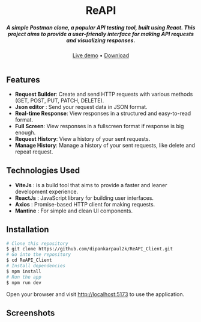 <h1 align="center">
<a>ReAPI</a>
</h1>

<h5 align="center">A simple Postman clone, a popular API testing tool, built using React. This project aims to provide a user-friendly interface for making API requests and visualizing responses.</h5>

<p align="center">
	<a href="">Live demo</a>
	•
	<a href="https://github.com/dipankarpaul2k/ReAPI_Client/archive/refs/heads/main.zip">Download</a>
</p>

<div align="center">
	<img src="" />
</div>

## Features

- **Request Builder**: Create and send HTTP requests with various methods (GET, POST, PUT, PATCH, DELETE).
- **Json editor** : Send your request data in JSON format.
- **Real-time Response**: View responses in a structured and easy-to-read format.
- **Full Screen**: View responses in a fullscreen format if response is big enough.
- **Request History**: View a history of your sent requests.
- **Manage History**: Manage a history of your sent requests, like delete and repeat request.

## Technologies Used

- **ViteJs** : is a build tool that aims to provide a faster and leaner development experience.
- **ReactJs** : JavaScript library for building user interfaces.
- **Axios** : Promise-based HTTP client for making requests.
- **Mantine** : For simple and clean UI components.

## Installation

```bash
# Clone this repository
$ git clone https://github.com/dipankarpaul2k/ReAPI_Client.git
# Go into the repository
$ cd ReAPI_Client
# Install dependencies
$ npm install
# Run the app
$ npm run dev
```

Open your browser and visit [http://localhost:5173](http://localhost:5173/) to use the application.

## Screenshots

